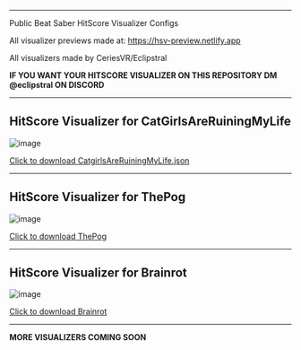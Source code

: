 
---

Public Beat Saber HitScore Visualizer Configs

All visualizer previews made at: https://hsv-preview.netlify.app

All visualizers made by CeriesVR/Eclipstral

**IF YOU WANT YOUR HITSCORE VISUALIZER ON THIS REPOSITORY DM @eclipstral ON DISCORD**

---
HitScore Visualizer for CatGirlsAreRuiningMyLife
---

![image](https://github.com/user-attachments/assets/11c7fcf8-08bc-464a-968b-b56e2b613b73)


[Click to download CatgirlsAreRuiningMyLife.json](https://github.com/user-attachments/files/20258163/CatgirlsAreRuiningMyLife.json)


---


HitScore Visualizer for ThePog
---

![image](https://github.com/user-attachments/assets/0a6685e3-cef5-40ee-962e-8923e2b1f844)


[Click to download ThePog](https://github.com/user-attachments/files/20258184/ThePog.json)

---

HitScore Visualizer for Brainrot
---

![image](https://github.com/user-attachments/assets/f9fa0fdd-e38d-4d20-a26c-03850b4fd124)


[Click to download Brainrot](https://github.com/user-attachments/files/20258295/Brainrot.json)

---

**MORE VISUALIZERS COMING SOON**
